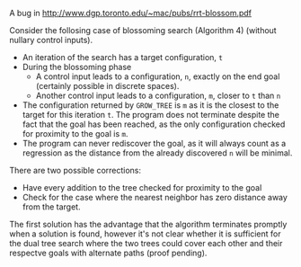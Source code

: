 
A bug in http://www.dgp.toronto.edu/~mac/pubs/rrt-blossom.pdf

Consider the follosing case of blossoming search (Algorithm 4) (without nullary
control inputs).

- An iteration of the search has a target configuration, `t`
- During the blossoming phase
  - A control input leads to a configuration, `n`, exactly on the end goal
    (certainly possible in discrete spaces).
  - Another control input leads to a configuration, `m`, closer to `t` than `n`
- The configuration returned by `GROW_TREE` is `m` as it is the closest to the
  target for this iteration `t`. The program does not terminate despite the
  fact that the goal has been reached, as the only configuration checked for
  proximity to the goal is `m`.
- The program can never rediscover the goal, as it will always count as a
  regression as the distance from the already discovered `n` will be minimal.

There are two possible corrections:

- Have every addition to the tree checked for proximity to the goal
- Check for the case where the nearest neighbor has zero distance away from the
  target.

The first solution has the advantage that the algorithm terminates promptly
when a solution is found, however it's not clear whether it is sufficient for
the dual tree search where the two trees could cover each other and their
respectve goals with alternate paths (proof pending).
